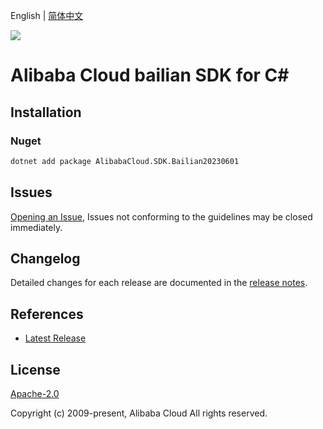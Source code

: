 English | [简体中文](README-CN.md)

![](https://aliyunsdk-pages.alicdn.com/icons/AlibabaCloud.svg)

# Alibaba Cloud bailian SDK for C#

## Installation

### Nuget

```bash
dotnet add package AlibabaCloud.SDK.Bailian20230601
```

## Issues

[Opening an Issue](https://github.com/aliyun/alibabacloud-csharp-sdk/issues/new), Issues not conforming to the guidelines may be closed immediately.

## Changelog

Detailed changes for each release are documented in the [release notes](./ChangeLog.md).

## References

* [Latest Release](https://github.com/aliyun/alibabacloud-csharp-sdk/)

## License

[Apache-2.0](http://www.apache.org/licenses/LICENSE-2.0)

Copyright (c) 2009-present, Alibaba Cloud All rights reserved.

